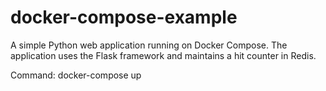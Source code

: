 # docker-compose-example
A simple Python web application running on Docker Compose. The application uses the Flask framework and maintains a hit counter in Redis.

Command: docker-compose up
